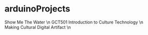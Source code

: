 # arduinoProjects

Show Me The Water \n
GCT501 Introduction to Culture Technology \n
Making Cultural Digital Artifact \n
